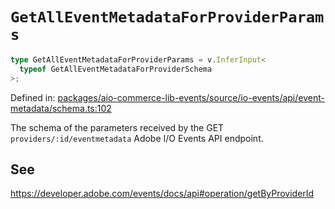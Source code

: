 # `GetAllEventMetadataForProviderParams`

```ts
type GetAllEventMetadataForProviderParams = v.InferInput<
  typeof GetAllEventMetadataForProviderSchema
>;
```

Defined in: [packages/aio-commerce-lib-events/source/io-events/api/event-metadata/schema.ts:102](https://github.com/adobe/aio-commerce-sdk/blob/db09d0de34ee085849efca6e0213ea525d0165dc/packages/aio-commerce-lib-events/source/io-events/api/event-metadata/schema.ts#L102)

The schema of the parameters received by the GET `providers/:id/eventmetadata` Adobe I/O Events API endpoint.

## See

https://developer.adobe.com/events/docs/api#operation/getByProviderId
